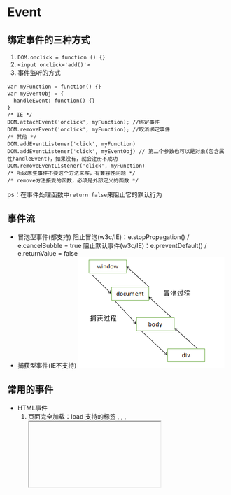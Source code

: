# Event

## 绑定事件的三种方式
1. `DOM.onclick = function () {}`  
2. `<input onclick='add()'>`  
3. 事件监听的方式  
```
var myFunction = function() {}
var myEventObj = {
  handleEvent: function() {}
}
/* IE */
DOM.attachEvent('onclick', myFunction); //绑定事件
DOM.removeEvent('onclick', myFunction); //取消绑定事件
/* 其他 */
DOM.addEventListener('click', myFunction)
DOM.addEventListener('click', myEventObj) // 第二个参数也可以是对象(包含属性handleEvent)，如果没有，就会注册不成功
DOM.removeEventListener('click', myFunction)
/* 所以原生事件不要这个方法来写，有兼容性问题 */
/* remove方法接受的函数，必须是外部定义的函数 */
```
ps：在事件处理函数中`return false`来阻止它的默认行为

## 事件流
- 冒泡型事件(都支持)
  阻止冒泡(w3c/IE)：e.stopPropagation() / e.cancelBubble = true
  阻止默认事件(w3c/IE)：e.preventDefault() / e.returnValue = false
- 捕获型事件(IE不支持)
![事件模型](./images/events.png)

## 常用的事件
- HTML事件
  1. 页面完全加载：load
     支持的标签 <body>, <frame>, <frameset>, <iframe>, <img>, <link>, <script>
  2. 页面关闭前：onbeforeunload
  3. 页面完全卸载：unload
  4. 尺寸改变事件：resize
  5. 元素获取焦点：focus (不会冒泡)
  6. 元素获取焦点：focusin (会冒泡)
  7. 元素失去焦点：blue (不会冒泡)
  8. 元素失去焦点：focusout (会冒泡)
  9.  文本内容发生改变：change
  10. 点击from表单里的submit按钮：submit
  11. 选中了文本框里的部分内容：select
- 键盘事件
  1. 按下键盘上的某个键：keydown
  2. 释放键盘上的某个键：keyup
  3. 按下键盘上的某个键并产生字符：keypress
  - 事件相关的属性
    按下的按键的值：event.keyCode
- 鼠标事件
  1. 单击：click
  2. 双击：dbclick
  3. 在元素上移动：mousemove
  4. 移出元素：mouseout
  5. 移入元素：mouseover
  6. 单击任何一个鼠标按键：mousedown
     相关属性
     1. e.button == 0  (鼠标左键)
     2. e.button == 1  (鼠标滚轮)
     3. e.button == 2  (鼠标右键)
  7. 松开鼠标的任意一个按键：mouseup
  8. 鼠标滚轮事件：mouseWheel (火狐不支持)
     事件相关的属性
     1. 基于电脑屏幕：screenX/Y
     2. 基于客户端窗口：clientX/Y
     3. 基于页面：pageX/Y
    4. 基于带有定位的父元素：offsetX/Y
- 拖放事件
  - 被拖拽对象
    1. 元素开始被拖动的时候：dragstart
    2. 在元素拖动时反复触发：drag
    3. 在元素拖动完成的时候：dragend
  - 目标对象
    1. 被拖动元素进入目标元素的屏幕空间：dragenter
    2. 被拖动元素在目标元素内时触发：dragover
    3. 被托动元素没有放下就离开目标元素：dragleave
    4. 被拖放元素在目标元素内放下时：drop
- 移动端事件
  1. 手指触摸到屏幕：touchstart
  2. 手指在屏幕上移动：touchmove
  3. 手指离开屏幕：touchend
  4. 触摸屏幕的行为被系统的某个事件打断了：touchcancel  (一般很少用)
  5. 点击事件：click
  - ps：连续的click事件有200~300ms的延迟，先触发touch事件后触发click事件
  6. 手指在屏幕上滑动：swipt
  7. 手指在屏幕上向左滑动：swiptLeft  
  8. 手指在屏幕上向右滑动：swiptRight  
  9. 手指在屏幕上向上滑动：swiptUp  
  10. 手指在屏幕上向下滑动：swiptDown
  11. 手指碰一下屏幕：tap
  12. 手指长按屏幕：longTap
  13. 手指碰一下屏幕：singleTap
  14. 手指双击屏幕：doubleTap
  - 一般用于代替click事件

## 自定义事件
```
// 首先需要提前定义好事件，并且注册相关的EventListener
var myEvent = new CustomEvent('event_name', { 
  // 数据在event.detail中使用
  detail: { title: 'This is title!'},
})
window.addEventListener('event_name', function(event){
  console.log('得到标题为：', event.detail.title)
})
// 随后在对应的元素上触发该事件
if(window.dispatchEvent) {  
  window.dispatchEvent(myEvent)
} else {
  // IE8 低版本兼容
  window.fireEvent(myEvent)
}
```
